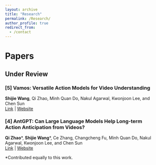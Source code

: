 ```yaml
---
layout: archive
title: "Research"
permalink: /Research/
author_profile: true
redirect_from:
  - /contact
---
```


# Papers

## Under Review

### [5] Vamos: Versatile Action Models for Video Understanding
**Shijie Wang**, Qi Zhao, Minh Quan Do, Nakul Agarwal, Kwonjoon Lee, and Chen Sun  
[Link]() | [Website]()

### [4] AntGPT: Can Large Language Models Help Long-term Action Anticipation from Videos?
**Qi Zhao***, **Shijie Wang***, Ce Zhang, Changcheng Fu, Minh Quan Do, Nakul Agarwal, Kwonjoon Lee, and Chen Sun  
[Link]() | [Website]()

*Contributed equally to this work.
